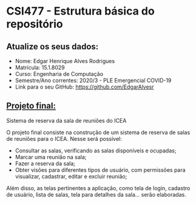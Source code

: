 # CSI477 - Estrutura básica do repositório

## Atualize os seus dados:

- Nome: Edgar Henrique Alves Rodrigues
- Matrícula: 15.1.8029
- Curso: Engenharia de Computação
- Semestre/Ano correntes: 2020/3 - PLE Emergencial COVID-19
- Link para o seu GitHub: https://github.com/EdgarAlvesr

## [Projeto final:](./Projeto/README.md) 

Sistema de reserva da sala de reuniões do ICEA

O projeto final consiste na construção de um sistema de reserva de salas de reuniões para o ICEA. Nesse será possível:  
- Consultar as salas, verificando as salas disponíveis e ocupadas;
- Marcar uma reunião na sala;
- Fazer a reserva da sala;
- Obter visões para diferentes tipos de usuário, com permissões para visualizar, cadastrar, editar e excluir reunião;

Além disso, as telas pertinentes a aplicação, como tela de login, cadastro de usuário, lista de salas, tela para detalhes da sala... serão elaboradas.

